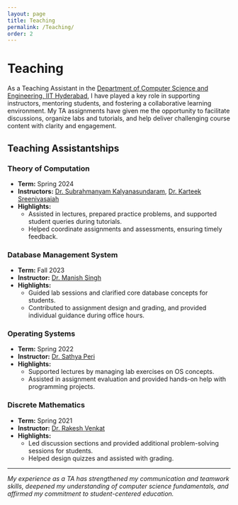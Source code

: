 ```yaml
---
layout: page
title: Teaching
permalink: /Teaching/
order: 2
---
```


# Teaching

As a Teaching Assistant in the [Department of Computer Science and Engineering, IIT Hyderabad](https://cse.iith.ac.in/), I have played a key role in supporting instructors, mentoring students, and fostering a collaborative learning environment. My TA assignments have given me the opportunity to facilitate discussions, organize labs and tutorials, and help deliver challenging course content with clarity and engagement.

## Teaching Assistantships

### Theory of Computation
- **Term:** Spring 2024
- **Instructors:** [Dr. Subrahmanyam Kalyanasundaram](https://people.iith.ac.in/subruk/), [Dr. Karteek Sreenivasaiah](https://people.iith.ac.in/karteek/)
- **Highlights:**
  - Assisted in lectures, prepared practice problems, and supported student queries during tutorials.
  - Helped coordinate assignments and assessments, ensuring timely feedback.

### Database Management System
- **Term:** Fall 2023
- **Instructor:** [Dr. Manish Singh](https://people.iith.ac.in/msingh/)
- **Highlights:**
  - Guided lab sessions and clarified core database concepts for students.
  - Contributed to assignment design and grading, and provided individual guidance during office hours.

### Operating Systems
- **Term:** Spring 2022
- **Instructor:** [Dr. Sathya Peri](https://people.iith.ac.in/sathya_p/)
- **Highlights:**
  - Supported lectures by managing lab exercises on OS concepts.
  - Assisted in assignment evaluation and provided hands-on help with programming projects.

### Discrete Mathematics
- **Term:** Spring 2021
- **Instructor:** [Dr. Rakesh Venkat](https://people.iith.ac.in/rakeshvenkat/)
- **Highlights:**
  - Led discussion sections and provided additional problem-solving sessions for students.
  - Helped design quizzes and assisted with grading.

---

*My experience as a TA has strengthened my communication and teamwork skills, deepened my understanding of computer science fundamentals, and affirmed my commitment to student-centered education.*
